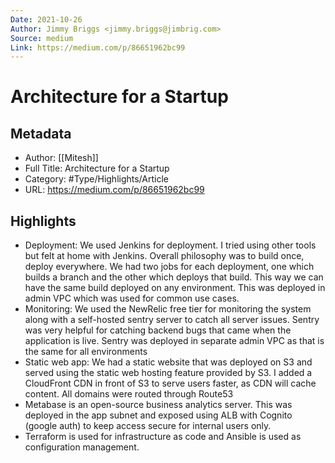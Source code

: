 ```yaml
---
Date: 2021-10-26
Author: Jimmy Briggs <jimmy.briggs@jimbrig.com>
Source: medium
Link: https://medium.com/p/86651962bc99
---
```

# Architecture for a Startup

## Metadata
- Author: [[Mitesh]]
- Full Title: Architecture for a Startup
- Category: #Type/Highlights/Article
- URL: https://medium.com/p/86651962bc99

## Highlights
- Deployment: We used Jenkins for deployment. I tried using other tools but felt at home with Jenkins. Overall philosophy was to build once, deploy everywhere. We had two jobs for each deployment, one which builds a branch and the other which deploys that build. This way we can have the same build deployed on any environment. This was deployed in admin VPC which was used for common use cases.
- Monitoring: We used the NewRelic free tier for monitoring the system along with a self-hosted sentry server to catch all server issues. Sentry was very helpful for catching backend bugs that came when the application is live. Sentry was deployed in separate admin VPC as that is the same for all environments
- Static web app: We had a static website that was deployed on S3 and served using the static web hosting feature provided by S3. I added a CloudFront CDN in front of S3 to serve users faster, as CDN will cache content. All domains were routed through Route53
- Metabase is an open-source business analytics server. This was deployed in the app subnet and exposed using ALB with Cognito (google auth) to keep access secure for internal users only.
- Terraform is used for infrastructure as code and Ansible is used as configuration management.

